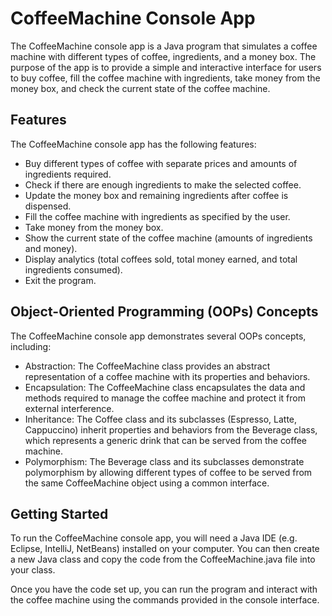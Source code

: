 # CoffeeMachine Console App

The CoffeeMachine console app is a Java program that simulates a coffee machine with different types of coffee, ingredients, and a money box. The purpose of the app is to provide a simple and interactive interface for users to buy coffee, fill the coffee machine with ingredients, take money from the money box, and check the current state of the coffee machine.

## Features

The CoffeeMachine console app has the following features:

- Buy different types of coffee with separate prices and amounts of ingredients required.
- Check if there are enough ingredients to make the selected coffee.
- Update the money box and remaining ingredients after coffee is dispensed.
- Fill the coffee machine with ingredients as specified by the user.
- Take money from the money box.
- Show the current state of the coffee machine (amounts of ingredients and money).
- Display analytics (total coffees sold, total money earned, and total ingredients consumed).
- Exit the program.

## Object-Oriented Programming (OOPs) Concepts

The CoffeeMachine console app demonstrates several OOPs concepts, including:

- Abstraction: The CoffeeMachine class provides an abstract representation of a coffee machine with its properties and behaviors.
- Encapsulation: The CoffeeMachine class encapsulates the data and methods required to manage the coffee machine and protect it from external interference.
- Inheritance: The Coffee class and its subclasses (Espresso, Latte, Cappuccino) inherit properties and behaviors from the Beverage class, which represents a generic drink that can be served from the coffee machine.
- Polymorphism: The Beverage class and its subclasses demonstrate polymorphism by allowing different types of coffee to be served from the same CoffeeMachine object using a common interface.

## Getting Started

To run the CoffeeMachine console app, you will need a Java IDE (e.g. Eclipse, IntelliJ, NetBeans) installed on your computer. You can then create a new Java class and copy the code from the CoffeeMachine.java file into your class.

Once you have the code set up, you can run the program and interact with the coffee machine using the commands provided in the console interface.
